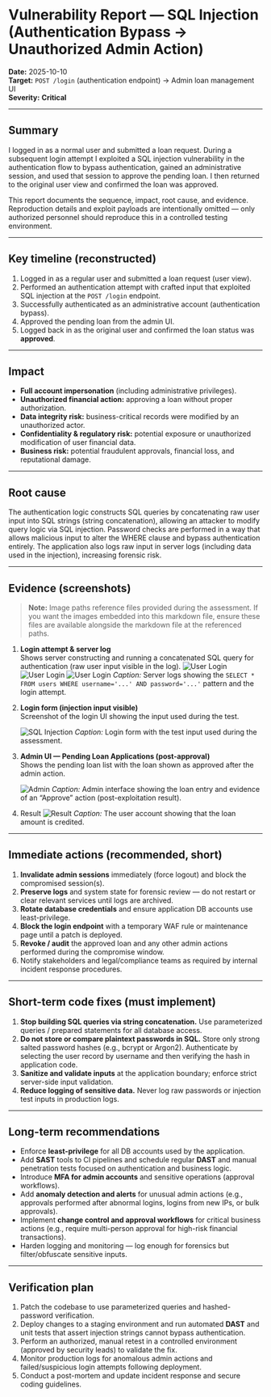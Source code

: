 # Vulnerability Report — SQL Injection (Authentication Bypass → Unauthorized Admin Action)

**Date:** 2025-10-10  
**Target:** `POST /login` (authentication endpoint) → Admin loan management UI  
**Severity:** **Critical**

---

## Summary

I logged in as a normal user and submitted a loan request. During a subsequent login attempt I exploited a SQL injection vulnerability in the authentication flow to bypass authentication, gained an administrative session, and used that session to approve the pending loan. I then returned to the original user view and confirmed the loan was approved.

This report documents the sequence, impact, root cause, and evidence. Reproduction details and exploit payloads are intentionally omitted — only authorized personnel should reproduce this in a controlled testing environment.

---

## Key timeline (reconstructed)

1. Logged in as a regular user and submitted a loan request (user view).
2. Performed an authentication attempt with crafted input that exploited SQL injection at the `POST /login` endpoint.
3. Successfully authenticated as an administrative account (authentication bypass).
4. Approved the pending loan from the admin UI.
5. Logged back in as the original user and confirmed the loan status was **approved**.

---

## Impact

- **Full account impersonation** (including administrative privileges).
- **Unauthorized financial action:** approving a loan without proper authorization.
- **Data integrity risk:** business-critical records were modified by an unauthorized actor.
- **Confidentiality & regulatory risk:** potential exposure or unauthorized modification of user financial data.
- **Business risk:** potential fraudulent approvals, financial loss, and reputational damage.

---

## Root cause

The authentication logic constructs SQL queries by concatenating raw user input into SQL strings (string concatenation), allowing an attacker to modify query logic via SQL injection. Password checks are performed in a way that allows malicious input to alter the WHERE clause and bypass authentication entirely. The application also logs raw input in server logs (including data used in the injection), increasing forensic risk.

---

## Evidence (screenshots)

> **Note:** Image paths reference files provided during the assessment. If you want the images embedded into this markdown file, ensure these files are available alongside the markdown file at the referenced paths.

1. **Login attempt & server log**  
   Shows server constructing and running a concatenated SQL query for authentication (raw user input visible in the log).
   ![User Login](./assets/1.png)
   ![User Login](./assets/2.png)
   ![User Login](./assets/3.png)
   *Caption:* Server logs showing the `SELECT * FROM users WHERE username='...' AND password='...'` pattern and the login attempt.

2. **Login form (injection input visible)**  
   Screenshot of the login UI showing the input used during the test.

   ![SQL Injection](./assets/4.png)
   *Caption:* Login form with the test input used during the assessment.

3. **Admin UI — Pending Loan Applications (post-approval)**  
   Shows the pending loan list with the loan shown as approved after the admin action.

   ![Admin](./assets/5.png)
   *Caption:* Admin interface showing the loan entry and evidence of an “Approve” action (post-exploitation result).  

4. Result
   ![Result](./assets/6.png)
   *Caption:* The user account showing that the loan amount is credited.
---

## Immediate actions (recommended, short)

1. **Invalidate admin sessions** immediately (force logout) and block the compromised session(s).  
2. **Preserve logs** and system state for forensic review — do not restart or clear relevant services until logs are archived.  
3. **Rotate database credentials** and ensure application DB accounts use least-privilege.  
4. **Block the login endpoint** with a temporary WAF rule or maintenance page until a patch is deployed.  
5. **Revoke / audit** the approved loan and any other admin actions performed during the compromise window.  
6. Notify stakeholders and legal/compliance teams as required by internal incident response procedures.

---

## Short-term code fixes (must implement)

1. **Stop building SQL queries via string concatenation.** Use parameterized queries / prepared statements for all database access.  
2. **Do not store or compare plaintext passwords in SQL.** Store only strong salted password hashes (e.g., bcrypt or Argon2). Authenticate by selecting the user record by username and then verifying the hash in application code.  
3. **Sanitize and validate inputs** at the application boundary; enforce strict server-side input validation.  
4. **Reduce logging of sensitive data.** Never log raw passwords or injection test inputs in production logs.

---

## Long-term recommendations

- Enforce **least-privilege** for all DB accounts used by the application.  
- Add **SAST** tools to CI pipelines and schedule regular **DAST** and manual penetration tests focused on authentication and business logic.  
- Introduce **MFA for admin accounts** and sensitive operations (approval workflows).  
- Add **anomaly detection and alerts** for unusual admin actions (e.g., approvals performed after abnormal logins, logins from new IPs, or bulk approvals).  
- Implement **change control and approval workflows** for critical business actions (e.g., require multi-person approval for high-risk financial transactions).  
- Harden logging and monitoring — log enough for forensics but filter/obfuscate sensitive inputs.

---

## Verification plan

1. Patch the codebase to use parameterized queries and hashed-password verification.  
2. Deploy changes to a staging environment and run automated **DAST** and unit tests that assert injection strings cannot bypass authentication.  
3. Perform an authorized, manual retest in a controlled environment (approved by security leads) to validate the fix.  
4. Monitor production logs for anomalous admin actions and failed/suspicious login attempts following deployment.  
5. Conduct a post-mortem and update incident response and secure coding guidelines.